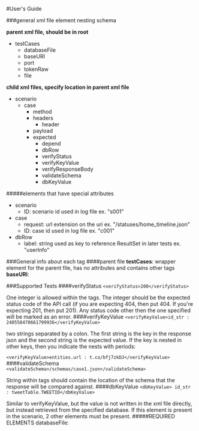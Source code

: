 #User's Guide

###general xml file element nesting schema

**parent xml file, should be in root**

- testCases
  - databaseFile
  - baseURI
  - port
  - tokenRaw
  - file

**child xml files, specify location in parent xml file**

- scenario
  - case
    - method
    - headers
      - header
    - payload
    - expected
      - depend
      - dbRow
      - verifyStatus
      - verifyKeyValue
      - verifyResponseBody
      - validateSchema
      - dbKeyValue

#####elements that have special attributes

- scenario
  - ID: scenario id used in log file ex. "s001"
- case
  - request: url extension on the uri ex. "/statuses/home_timeline.json"
  - ID: case id used in log file ex. "c001"
- dbRow
  - label: string used as key to reference ResultSet in later tests ex. "userInfo"

###General info about each tag
####parent file
**testCases**: wrapper element for the parent file, has no attributes and contains other tags
**baseURI**: 

###Supported Tests
####verifyStatus
`<verifyStatus>200</verifyStatus>`

One integer is allowed within the tags. The integer should be the expected status code of the API call (if you are expecting 404, then put 404. If you're expecting 201, then put 201). Any status code other then the one specified will be marked as an error.
####verifyKeyValue
`<verifyKeyValue>id_str : 240558470661799936</verifyKeyValue>`

two strings separated by a colon. The first string is the key in the response json and the second string is the expected value. If the key is nested in other keys, then you indicate the nests with periods:

`<verifyKeyValue>entities.url : t.co/bfj7zkDJ</verifyKeyValue>`
####validateSchema
`<validateSchema>/schemas/case1.json</validateSchema>`

String within tags should contain the location of the schema that the response will be compared against.
####dbKeyValue
`<dbKeyValue> id_str : tweetTable.TWEETID</dbKeyValue>`

Similar to verifyKeyValue, but the value is not written in the xml file directly, but instead retrieved from the specified database. If this element is present in the scenario, 2 other elements must be present.
#####REQUIRED ELEMENTS
databaseFile: 
